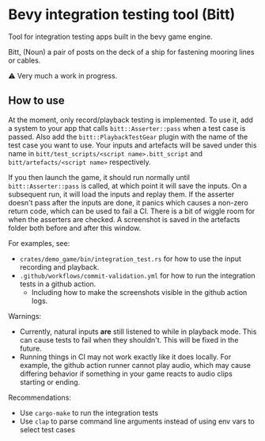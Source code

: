 # Bevy integration testing tool (Bitt)

Tool for integration testing apps built in the bevy game engine.

Bitt, (Noun) a pair of posts on the deck of a ship for fastening mooring lines or cables.

⚠️ Very much a work in progress.

## How to use

At the moment, only record/playback testing is implemented. To use it, add a system to your app that calls
`bitt::Asserter::pass` when a test case is passed. Also add the `bitt::PlaybackTestGear` plugin with the
name of the test case you want to use. Your inputs and artefacts will be saved under this name in
`bitt/test_scripts/<script name>.bitt_script` and `bitt/artefacts/<script name>` respectively.

If you then launch the game, it should run normally until `bitt::Asserter::pass` is called, at which point
it will save the inputs. On a subsequent run, it will load the inputs and replay them. If the asserter doesn't
pass after the inputs are done, it panics which causes a non-zero return code, which can be used to fail a CI.
There is a bit of wiggle room for when the asserters are checked. A screenshot is saved in the artefacts folder
both before and after this window.

For examples, see:

- `crates/demo_game/bin/integration_test.rs` for how to use the input recording and playback.
- `.github/workflows/commit-validation.yml` for how to run the integration tests in a github action.
    - Including how to make the screenshots visible in the github action logs.

Warnings:

- Currently, natural inputs **are** still listened to while in playback mode. This can cause tests to fail when
  they shouldn't. This will be fixed in the future.
- Running things in CI may not work exactly like it does locally. For example, the github action runner cannot play
  audio, which may cause differing behavior if something in your game reacts to audio clips starting or ending.

Recommendations:

- Use `cargo-make` to run the integration tests
- Use `clap` to parse command line arguments instead of using env vars to select test cases
